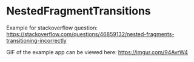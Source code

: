 # NestedFragmentTransitions
Example for stackoverflow question: https://stackoverflow.com/questions/46859132/nested-fragments-transitioning-incorrectly


GIF of the example app can be viewed here: https://imgur.com/94AvrW4
